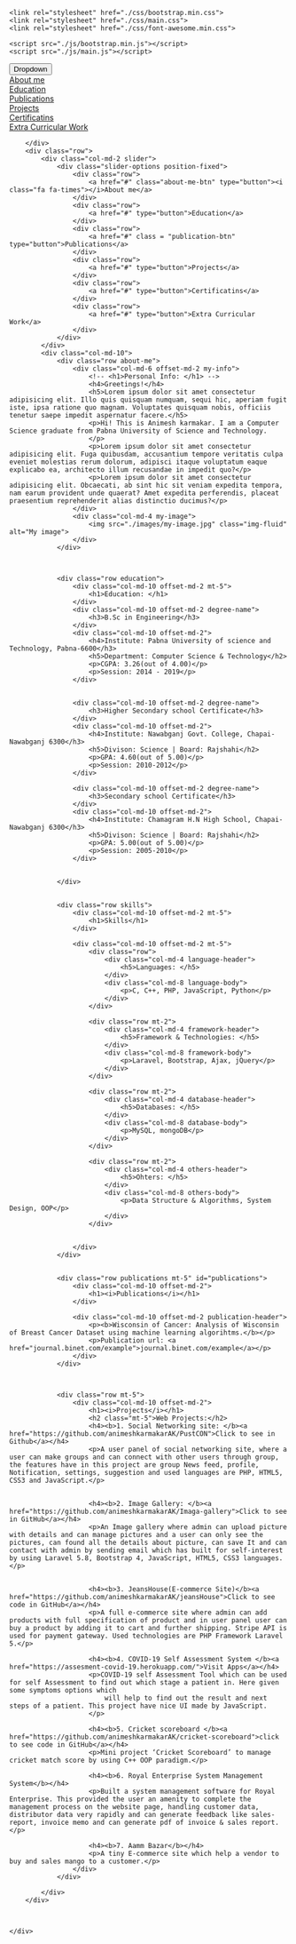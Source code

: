 <!DOCTYPE html>
<html lang="en">
<head>
    <meta charset="UTF-8">
    <meta name="viewport" content="width=device-width, initial-scale=1.0">

    <link rel="stylesheet" href="./css/bootstrap.min.css">
    <link rel="stylesheet" href="./css/main.css">
    <link rel="stylesheet" href="./css/font-awesome.min.css">
    
    <script src="./js/bootstrap.min.js"></script>
    <script src="./js/main.js"></script>
</head>
<body>
    <div class="container-fluid">
        <div class="row points">
            <button type="button" id = "dropdown-btn" >Dropdown</button>
            <div class="row point">
                <a href="#" class ="about-me-btn" type="button"><i class="fa fa-times"></i>About me</a>
            </div>
            <div class="row point">
                <a href="#" type="button">Education</a>
            </div>
            <div class="row point">
                <a href="#" class="publication-btn" type="button">Publications</a>
            </div>
            <div class="row point">
                <a href="#" type="button">Projects</a>
            </div>
            <div class="row point">
                <a href="#" type="button">Certificatins</a>
            </div>
            <div class="row point">
                <a href="#" type="button">Extra Curricular Work</a>
            </div>

        </div>
        <div class="row">
            <div class="col-md-2 slider">
                <div class="slider-options position-fixed">
                    <div class="row">
                        <a href="#" class="about-me-btn" type="button"><i class="fa fa-times"></i>About me</a>
                    </div>
                    <div class="row">
                        <a href="#" type="button">Education</a>
                    </div>
                    <div class="row">
                        <a href="#" class = "publication-btn" type="button">Publications</a>
                    </div>
                    <div class="row">
                        <a href="#" type="button">Projects</a>
                    </div>
                    <div class="row">
                        <a href="#" type="button">Certificatins</a>
                    </div>
                    <div class="row">
                        <a href="#" type="button">Extra Curricular Work</a>
                    </div>
                </div>
            </div>
            <div class="col-md-10">
                <div class="row about-me">
                    <div class="col-md-6 offset-md-2 my-info">
                        <!-- <h1>Personal Info: </h1> -->
                        <h4>Greetings!</h4>
                        <h5>Lorem ipsum dolor sit amet consectetur adipisicing elit. Illo quis quisquam numquam, sequi hic, aperiam fugit iste, ipsa ratione quo magnam. Voluptates quisquam nobis, officiis tenetur saepe impedit aspernatur facere.</h5>
                        <p>Hi! This is Animesh karmakar. I am a Computer Science graduate from Pabna University of Science and Technology.
                        </p>
                        <p>Lorem ipsum dolor sit amet consectetur adipisicing elit. Fuga quibusdam, accusantium tempore veritatis culpa eveniet molestias rerum dolorum, adipisci itaque voluptatum eaque explicabo ea, architecto illum recusandae in impedit quo?</p>
                        <p>Lorem ipsum dolor sit amet consectetur adipisicing elit. Obcaecati, ab sint hic sit veniam expedita tempora, nam earum provident unde quaerat? Amet expedita perferendis, placeat praesentium reprehenderit alias distinctio ducimus?</p>
                    </div>
                    <div class="col-md-4 my-image">
                        <img src="./images/my-image.jpg" class="img-fluid" alt="My image">
                    </div>
                </div>
        
        
        
                <div class="row education">
                    <div class="col-md-10 offset-md-2 mt-5">
                        <h1>Education: </h1>
                    </div>
                    <div class="col-md-10 offset-md-2 degree-name">
                        <h3>B.Sc in Engineering</h3>
                    </div>
                    <div class="col-md-10 offset-md-2">
                        <h4>Institute: Pabna University of science and Technology, Pabna-6600</h3>
                        <h5>Department: Computer Science & Technology</h2>
                        <p>CGPA: 3.26(out of 4.00)</p>
                        <p>Session: 2014 - 2019</p>
                    </div>
        
        
                    <div class="col-md-10 offset-md-2 degree-name">
                        <h3>Higher Secondary school Certificate</h3>
                    </div>
                    <div class="col-md-10 offset-md-2">
                        <h4>Institute: Nawabganj Govt. College, Chapai-Nawabganj 6300</h3>
                        <h5>Divison: Science | Board: Rajshahi</h2>
                        <p>GPA: 4.60(out of 5.00)</p>
                        <p>Session: 2010-2012</p>
                    </div>
        
                    <div class="col-md-10 offset-md-2 degree-name">
                        <h3>Secondary school Certificate</h3>
                    </div>
                    <div class="col-md-10 offset-md-2">
                        <h4>Institute: Chamagram H.N High School, Chapai-Nawabganj 6300</h3>
                        <h5>Divison: Science | Board: Rajshahi</h2>
                        <p>GPA: 5.00(out of 5.00)</p>
                        <p>Session: 2005-2010</p>
                    </div>
        
        
                </div>
        
        
                <div class="row skills">
                    <div class="col-md-10 offset-md-2 mt-5">
                        <h1>Skills</h1>
                    </div>
        
                    <div class="col-md-10 offset-md-2 mt-5">
                        <div class="row">
                            <div class="col-md-4 language-header">
                                <h5>Languages: </h5>
                            </div>
                            <div class="col-md-8 language-body">
                                <p>C, C++, PHP, JavaScript, Python</p>
                            </div>
                        </div>
        
                        <div class="row mt-2">
                            <div class="col-md-4 framework-header">
                                <h5>Framework & Technologies: </h5>
                            </div>
                            <div class="col-md-8 framework-body">
                                <p>Laravel, Bootstrap, Ajax, jQuery</p>
                            </div>
                        </div>
        
                        <div class="row mt-2">
                            <div class="col-md-4 database-header">
                                <h5>Databases: </h5>
                            </div>
                            <div class="col-md-8 database-body">
                                <p>MySQL, mongoDB</p>
                            </div>
                        </div>
        
                        <div class="row mt-2">
                            <div class="col-md-4 others-header">
                                <h5>Ohters: </h5>
                            </div>
                            <div class="col-md-8 others-body">
                                <p>Data Structure & Algorithms, System Design, OOP</p>
                            </div>
                        </div>
        
        
                    </div>
                </div>
        
        
                <div class="row publications mt-5" id="publications">
                    <div class="col-md-10 offset-md-2">
                        <h1><i>Publications</i></h1>
                    </div>
        
                    <div class="col-md-10 offset-md-2 publication-header">
                        <p><b>Wisconsin of Cancer: Analysis of Wisconsin of Breast Cancer Dataset using machine learning algorihtms.</b></p>
                        <p>Publication url: <a href="journal.binet.com/example">journal.binet.com/example</a></p>
                    </div>
                </div>



                <div class="row mt-5">
                    <div class="col-md-10 offset-md-2">
                        <h1><i>Projects</i></h1>
                        <h2 class="mt-5">Web Projects:</h2>
                        <h4><b>1. Social Networking site: </b><a href="https://github.com/animeshkarmakarAK/PustCON">Click to see in Github</a></h4>
                        <p>A user panel of social networking site, where a user can make groups and can connect with other users through group, the features have in this project are group News feed, profile, Notification, settings, suggestion and used languages are PHP, HTML5, CSS3 and JavaScript.</p>
                    
                    
                        <h4><b>2. Image Gallery: </b><a href="https://github.com/animeshkarmakarAK/Imaga-gallery">Click to see in GitHub</a></h4>
                        <p>An Image gallery where admin can upload picture with details and can manage pictures and a user can only see the pictures, can found all the details about picture, can save It and can contact with admin by sending email which has built for self-interest by using Laravel 5.8, Bootstrap 4, JavaScript, HTML5, CSS3 languages.</p>
                    
                    
                        <h4><b>3. JeansHouse(E-commerce Site)</b><a href="https://github.com/animeshkarmakarAK/jeansHouse">Click to see code in GitHub</a></h4>
                        <p>A full e-commerce site where admin can add products with full specification of product and in user panel user can buy a product by adding it to cart and further shipping. Stripe API is used for payment gateway. Used technologies are PHP Framework Laravel 5.</p>

                        <h4><b>4. COVID-19 Self Assessment System </b><a href="https://assesment-covid-19.herokuapp.com/">Visit Apps</a></h4>
                        <p>COVID-19 self Assessment Tool which can be used for self Assessment to find out which stage a patient in. Here given some symptoms options which 
                            will help to find out the result and next steps of a patient. This project have nice UI made by JavaScript.
                        </p>

                        <h4><b>5. Cricket scoreboard </b><a href="https://github.com/animeshkarmakarAK/cricket-scoreboard">click to see code in GitHub</a></h4>
                        <p>Mini project ‘Cricket Scoreboard’ to manage cricket match score by using C++ OOP paradigm.</p>

                        <h4><b>6. Royal Enterprise System Management System</b></h4>
                        <p>Built a system management software for Royal Enterprise. This provided the user an amenity to complete the management process on the website page, handling customer data, distributor data very rapidly and can generate feedback like sales-report, invoice memo and can generate pdf of invoice & sales report.</p>
                    
                        <h4><b>7. Aamm Bazar</b></h4>
                        <p>A tiny E-commerce site which help a vendor to buy and sales mango to a customer.</p>
                    </div>
                </div>
        
            </div>
        </div>
    


    </div>
</body>
</html>